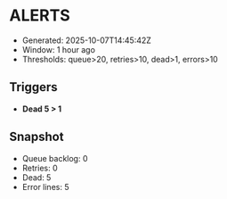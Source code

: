 # ALERTS

- Generated: 2025-10-07T14:45:42Z
- Window: 1 hour ago
- Thresholds: queue>20, retries>10, dead>1, errors>10

## Triggers
- **Dead 5 > 1**

## Snapshot
- Queue backlog: 0
- Retries: 0
- Dead: 5
- Error lines: 5
